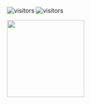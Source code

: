 ![visitors](https://visitor-badge.glitch.me/badge?page_id=${elk-git}.${602068522})
![visitors](https://visitor-badge.glitch.me/badge?page_id=${elk-git}.${602068522})

<img height="180em" src="https://github-readme-stats.vercel.app/api?username=elk-git&show_icons=true&hide_border=true&&count_private=true&include_all_commits=true" />
